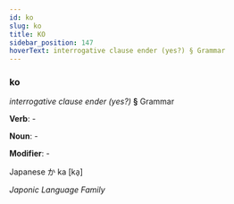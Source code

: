 ```yaml
---
id: ko
slug: ko
title: KO
sidebar_position: 147
hoverText: interrogative clause ender (yes?) § Grammar
---
```


### ko

*interrogative clause ender (yes?)* **§** Grammar

**Verb**: -

**Noun**: -

**Modifier**: -

Japanese か ka [ka̠]

*Japonic Language Family*